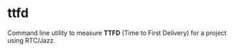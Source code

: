 ttfd
====
Command line utility to measure __TTFD__ (Time to First Delivery) for a project using RTC/Jazz. 
